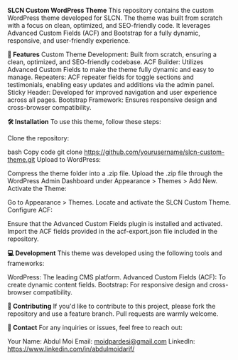 **SLCN Custom WordPress Theme**
This repository contains the custom WordPress theme developed for SLCN. The theme was built from scratch with a focus on clean, optimized, and SEO-friendly code. It leverages Advanced Custom Fields (ACF) and Bootstrap for a fully dynamic, responsive, and user-friendly experience.

**🚀 Features**
Custom Theme Development: Built from scratch, ensuring a clean, optimized, and SEO-friendly codebase.
ACF Builder: Utilizes Advanced Custom Fields to make the theme fully dynamic and easy to manage.
Repeaters: ACF repeater fields for toggle sections and testimonials, enabling easy updates and additions via the admin panel.
Sticky Header: Developed for improved navigation and user experience across all pages.
Bootstrap Framework: Ensures responsive design and cross-browser compatibility.

**🛠️ Installation**
To use this theme, follow these steps:

Clone the repository:

bash
Copy code
git clone https://github.com/yourusername/slcn-custom-theme.git
Upload to WordPress:

Compress the theme folder into a .zip file.
Upload the .zip file through the WordPress Admin Dashboard under Appearance > Themes > Add New.
Activate the Theme:

Go to Appearance > Themes.
Locate and activate the SLCN Custom Theme.
Configure ACF:

Ensure that the Advanced Custom Fields plugin is installed and activated.
Import the ACF fields provided in the acf-export.json file included in the repository.


**💻 Development**
This theme was developed using the following tools and frameworks:

WordPress: The leading CMS platform.
Advanced Custom Fields (ACF): To create dynamic content fields.
Bootstrap: For responsive design and cross-browser compatibility.


**🤝 Contributing**
If you'd like to contribute to this project, please fork the repository and use a feature branch. Pull requests are warmly welcome.

**📧 Contact**
For any inquiries or issues, feel free to reach out:

Your Name: Abdul Moi
Email: moidpardesi@gmail.com
LinkedIn: https://www.linkedin.com/in/abdulmoidarif/
